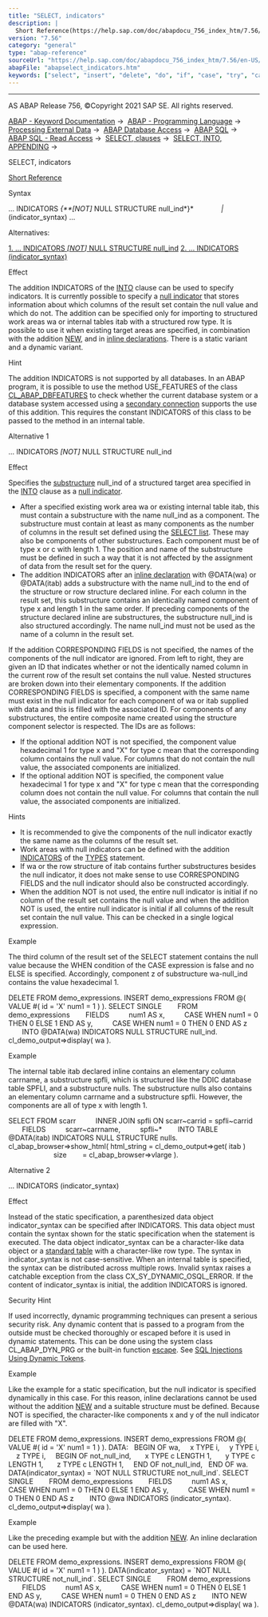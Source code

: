 ```yaml
---
title: "SELECT, indicators"
description: |
  Short Reference(https://help.sap.com/doc/abapdocu_756_index_htm/7.56/en-US/abapselect_shortref.htm) Syntax ... INDICATORS NOT NULL STRUCTURE null_ind  (indicator_syntax) ... Alternatives: 1. ... INDICATORS NOT NULL STRUCTURE null_ind(#!ABAP_ALTERNATIVE_1@1@) 2. ...
version: "7.56"
category: "general"
type: "abap-reference"
sourceUrl: "https://help.sap.com/doc/abapdocu_756_index_htm/7.56/en-US/abapselect_indicators.htm"
abapFile: "abapselect_indicators.htm"
keywords: ["select", "insert", "delete", "do", "if", "case", "try", "catch", "method", "class", "data", "types", "internal-table", "abapselect", "indicators"]
---
```


* * *

AS ABAP Release 756, ©Copyright 2021 SAP SE. All rights reserved.

[ABAP - Keyword Documentation](https://help.sap.com/doc/abapdocu_756_index_htm/7.56/en-US/abenabap.htm) →  [ABAP - Programming Language](https://help.sap.com/doc/abapdocu_756_index_htm/7.56/en-US/abenabap_reference.htm) →  [Processing External Data](https://help.sap.com/doc/abapdocu_756_index_htm/7.56/en-US/abenabap_language_external_data.htm) →  [ABAP Database Access](https://help.sap.com/doc/abapdocu_756_index_htm/7.56/en-US/abendb_access.htm) →  [ABAP SQL](https://help.sap.com/doc/abapdocu_756_index_htm/7.56/en-US/abenabap_sql.htm) →  [ABAP SQL - Read Access](https://help.sap.com/doc/abapdocu_756_index_htm/7.56/en-US/abenabap_sql_reading.htm) →  [SELECT, clauses](https://help.sap.com/doc/abapdocu_756_index_htm/7.56/en-US/abenselect_clauses.htm) →  [SELECT, INTO, APPENDING](https://help.sap.com/doc/abapdocu_756_index_htm/7.56/en-US/abapinto_clause.htm) → 

SELECT, indicators

[Short Reference](https://help.sap.com/doc/abapdocu_756_index_htm/7.56/en-US/abapselect_shortref.htm)

Syntax

... INDICATORS *{**\[*NOT*\]* NULL STRUCTURE null\_ind*}*
             *|* (indicator\_syntax) ...

Alternatives:

[1\. ... INDICATORS *\[*NOT*\]* NULL STRUCTURE null\_ind](#!ABAP_ALTERNATIVE_1@1@)
[2\. ... INDICATORS (indicator\_syntax)](#!ABAP_ALTERNATIVE_2@2@)

Effect

The addition INDICATORS of the [INTO](https://help.sap.com/doc/abapdocu_756_index_htm/7.56/en-US/abapinto_clause.htm) clause can be used to specify indicators. It is currently possible to specify a [null indicator](https://help.sap.com/doc/abapdocu_756_index_htm/7.56/en-US/abennull_indicator_glosry.htm "Glossary Entry") that stores information about which columns of the result set contain the null value and which do not. The addition can be specified only for importing to structured work areas wa or internal tables itab with a structured row type. It is possible to use it when existing target areas are specified, in combination with the addition [NEW](https://help.sap.com/doc/abapdocu_756_index_htm/7.56/en-US/abapselect_into_target.htm), and in [inline declarations](https://help.sap.com/doc/abapdocu_756_index_htm/7.56/en-US/abapselect_into_target.htm). There is a static variant and a dynamic variant.

Hint

The addition INDICATORS is not supported by all databases. In an ABAP program, it is possible to use the method USE\_FEATURES of the class [CL\_ABAP\_DBFEATURES](https://help.sap.com/doc/abapdocu_756_index_htm/7.56/en-US/abencl_abap_dbfeatures.htm) to check whether the current database system or a database system accessed using a [secondary connection](https://help.sap.com/doc/abapdocu_756_index_htm/7.56/en-US/abensecondary_db_connection_glosry.htm "Glossary Entry") supports the use of this addition. This requires the constant INDICATORS of this class to be passed to the method in an internal table.

Alternative 1   

... INDICATORS *\[*NOT*\]* NULL STRUCTURE null\_ind

Effect

Specifies the [substructure](https://help.sap.com/doc/abapdocu_756_index_htm/7.56/en-US/abensubstructure_glosry.htm "Glossary Entry") null\_ind of a structured target area specified in the [INTO](https://help.sap.com/doc/abapdocu_756_index_htm/7.56/en-US/abapinto_clause.htm) clause as a [null indicator](https://help.sap.com/doc/abapdocu_756_index_htm/7.56/en-US/abennull_indicator_glosry.htm "Glossary Entry").

-   After a specified existing work area wa or existing internal table itab, this must contain a substructure with the name null\_ind as a component. The substructure must contain at least as many components as the number of columns in the result set defined using the [SELECT list](https://help.sap.com/doc/abapdocu_756_index_htm/7.56/en-US/abapselect_list.htm). These may also be components of other substructures. Each component must be of type x or c with length 1. The position and name of the substructure must be defined in such a way that it is not affected by the assignment of data from the result set for the query.
-   The addition INDICATORS after an [inline declaration](https://help.sap.com/doc/abapdocu_756_index_htm/7.56/en-US/abeninline_declaration_glosry.htm "Glossary Entry") with @DATA(wa) or @DATA(itab) adds a substructure with the name null\_ind to the end of the structure or row structure declared inline. For each column in the result set, this substructure contains an identically named component of type x and length 1 in the same order. If preceding components of the structure declared inline are substructures, the substructure null\_ind is also structured accordingly. The name null\_ind must not be used as the name of a column in the result set.

If the addition CORRESPONDING FIELDS is not specified, the names of the components of the null indicator are ignored. From left to right, they are given an ID that indicates whether or not the identically named column in the current row of the result set contains the null value. Nested structures are broken down into their elementary components. If the addition CORRESPONDING FIELDS is specified, a component with the same name must exist in the null indicator for each component of wa or itab supplied with data and this is filled with the associated ID. For components of any substructures, the entire composite name created using the structure component selector is respected. The IDs are as follows:

-   If the optional addition NOT is not specified, the component value hexadecimal 1 for type x and "X" for type c mean that the corresponding column contains the null value. For columns that do not contain the null value, the associated components are initialized.
-   If the optional addition NOT is specified, the component value hexadecimal 1 for type x and "X" for type c mean that the corresponding column does not contain the null value. For columns that contain the null value, the associated components are initialized.

Hints

-   It is recommended to give the components of the null indicator exactly the same name as the columns of the result set.
-   Work areas with null indicators can be defined with the addition [INDICATORS](https://help.sap.com/doc/abapdocu_756_index_htm/7.56/en-US/abaptypes_indicators.htm) of the [TYPES](https://help.sap.com/doc/abapdocu_756_index_htm/7.56/en-US/abaptypes.htm) statement.
-   If wa or the row structure of itab contains further substructures besides the null indicator, it does not make sense to use CORRESPONDING FIELDS and the null indicator should also be constructed accordingly.
-   When the addition NOT is not used, the entire null indicator is initial if no column of the result set contains the null value and when the addition NOT is used, the entire null indicator is initial if all columns of the result set contain the null value. This can be checked in a single logical expression.

Example

The third column of the result set of the SELECT statement contains the null value because the WHEN condition of the CASE expression is false and no ELSE is specified. Accordingly, component z of substructure wa-null\_ind contains the value hexadecimal 1.

DELETE FROM demo\_expressions.
INSERT demo\_expressions FROM @( VALUE #( id = 'X' num1 = 1 ) ).
SELECT SINGLE
       FROM demo\_expressions
       FIELDS
         num1 AS x,
         CASE WHEN num1 = 0 THEN 0 ELSE 1 END AS y,
         CASE WHEN num1 = 0 THEN 0 END AS z
       INTO @DATA(wa) INDICATORS NULL STRUCTURE null\_ind.
cl\_demo\_output=>display( wa ).

Example

The internal table itab declared inline contains an elementary column carrname, a substructure spfli, which is structured like the DDIC database table SPFLI, and a substructure nulls. The substructure nulls also contains an elementary column carrname and a substructure spfli. However, the components are all of type x with length 1.

SELECT FROM scarr
         INNER JOIN spfli ON scarr~carrid = spfli~carrid
       FIELDS
         scarr~carrname,
         spfli~\*
       INTO TABLE @DATA(itab) INDICATORS NULL STRUCTURE nulls.
cl\_abap\_browser=>show\_html( html\_string = cl\_demo\_output=>get( itab )
                            size        = cl\_abap\_browser=>vlarge ).

Alternative 2   

... INDICATORS (indicator\_syntax)

Effect

Instead of the static specification, a parenthesized data object indicator\_syntax can be specified after INDICATORS. This data object must contain the syntax shown for the static specification when the statement is executed. The data object indicator\_syntax can be a character-like data object or a [standard table](https://help.sap.com/doc/abapdocu_756_index_htm/7.56/en-US/abenstandard_table_glosry.htm "Glossary Entry") with a character-like row type. The syntax in indicator\_syntax is not case-sensitive. When an internal table is specified, the syntax can be distributed across multiple rows. Invalid syntax raises a catchable exception from the class CX\_SY\_DYNAMIC\_OSQL\_ERROR. If the content of indicator\_syntax is initial, the addition INDICATORS is ignored.

Security Hint

If used incorrectly, dynamic programming techniques can present a serious security risk. Any dynamic content that is passed to a program from the outside must be checked thoroughly or escaped before it is used in dynamic statements. This can be done using the system class CL\_ABAP\_DYN\_PRG or the built-in function [escape](https://help.sap.com/doc/abapdocu_756_index_htm/7.56/en-US/abenescape_functions.htm). See [SQL Injections Using Dynamic Tokens](https://help.sap.com/doc/abapdocu_756_index_htm/7.56/en-US/abensql_inj_dyn_tokens_scrty.htm).

Example

Like the example for a static specification, but the null indicator is specified dynamically in this case. For this reason, inline declarations cannot be used without the addition [NEW](https://help.sap.com/doc/abapdocu_756_index_htm/7.56/en-US/abapselect_into_target.htm) and a suitable structure must be defined. Because NOT is specified, the character-like components x and y of the null indicator are filled with "X".

DELETE FROM demo\_expressions.
INSERT demo\_expressions FROM @( VALUE #( id = 'X' num1 = 1 ) ).
DATA:
  BEGIN OF wa,
    x TYPE i,
    y TYPE i,
    z TYPE i,
    BEGIN OF not\_null\_ind,
      x TYPE c LENGTH 1,
      y TYPE c LENGTH 1,
      z TYPE c LENGTH 1,
    END OF not\_null\_ind,
  END OF wa.
DATA(indicator\_syntax) = \`NOT NULL STRUCTURE not\_null\_ind\`.
SELECT SINGLE
       FROM demo\_expressions
       FIELDS
         num1 AS x,
         CASE WHEN num1 = 0 THEN 0 ELSE 1 END AS y,
         CASE WHEN num1 = 0 THEN 0 END AS z
       INTO @wa INDICATORS (indicator\_syntax).
cl\_demo\_output=>display( wa ).

Example

Like the preceding example but with the addition [NEW](https://help.sap.com/doc/abapdocu_756_index_htm/7.56/en-US/abapselect_into_target.htm). An inline declaration can be used here.

DELETE FROM demo\_expressions.
INSERT demo\_expressions FROM @( VALUE #( id = 'X' num1 = 1 ) ).
DATA(indicator\_syntax) = \`NOT NULL STRUCTURE not\_null\_ind\`.
SELECT SINGLE
       FROM demo\_expressions
       FIELDS
         num1 AS x,
         CASE WHEN num1 = 0 THEN 0 ELSE 1 END AS y,
         CASE WHEN num1 = 0 THEN 0 END AS z
       INTO NEW @DATA(wa) INDICATORS (indicator\_syntax).
cl\_demo\_output=>display( wa ).